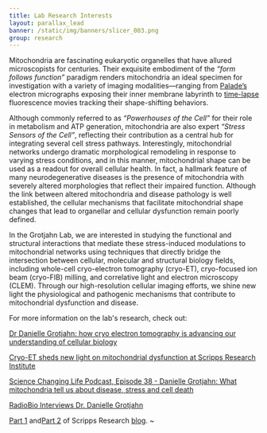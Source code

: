```yaml
---
title: Lab Research Interests
layout: parallax_lead
banner: /static/img/banners/slicer_003.png
group: research
---
```


Mitochondria are fascinating eukaryotic organelles that have allured microscopists for centuries. Their exquisite embodiment of the *“form follows function”* paradigm renders mitochondria an ideal specimen for investigation with a variety of imaging modalities—ranging from [Palade’s](https://journals.sagepub.com/doi/pdf/10.1177/1.4.188) electron micrographs exposing their inner membrane labyrinth to [time-lapse](https://www.molbiolcell.org/doi/abs/10.1091/mbc.8.7.1233) fluorescence movies tracking their shape-shifting behaviors.

Although commonly referred to as *“Powerhouses of the Cell”* for their role in metabolism and ATP generation, mitochondria are also expert *“Stress Sensors of the Cell”*, reflecting their contribution as a central hub for integrating several cell stress pathways. Interestingly, mitochondrial networks undergo dramatic morphological remodeling in response to varying stress conditions, and in this manner, mitochondrial shape can be used as a readout for overall cellular health. In fact, a hallmark feature of many neurodegenerative diseases is the presence of mitochondria with severely altered morphologies that reflect their impaired function. Although the link between altered mitochondria and disease pathology is well established, the cellular mechanisms that facilitate mitochondrial shape changes that lead to organellar and cellular dysfunction remain poorly defined.
 
In the Grotjahn Lab, we are interested in studying the functional and structural interactions that mediate these stress-induced modulations to mitochondrial networks using techniques that directly bridge the intersection between cellular, molecular and structural biology fields, including whole-cell cryo-electron tomography (cryo-ET), cryo-focused ion beam (cryo-FIB) milling, and correlative light and electron microscopy (CLEM). Through our high-resolution cellular imaging efforts, we shine new light the physiological and pathogenic mechanisms that contribute to mitochondrial dysfunction and disease.
 
For more information on the lab's research, check out:

[Dr Danielle Grotjahn: how cryo electron tomography is advancing our understanding of cellular biology](https://www.youtube.com/watch?v=MdAxI6PZWmw)

[Cryo-ET sheds new light on mitochondrial dysfunction at Scripps Research Institute](https://www.thermofisher.com/blog/atomic-resolution/mitochondrial-dysfunction-cryo-electron-tomography/)

[Science Changing Life Podcast, Episode 38 - Danielle Grotjahn: What mitochondria tell us about disease, stress and cell death](https://soundcloud.com/sciencechanginglife/episode-38-danielle-grotjahn-what-mitochondria-tell-us-about-disease-stress-and-cell-death)

[RadioBio Interviews Dr. Danielle Grotjahn](https://soundcloud.com/user-386034408/radiobio-interviews-dr-danielle-grotjahn)

[Part 1](https://www.scripps.edu/news-and-events/blog/read/index.php?id=555) and[Part 2](https://www.scripps.edu/news-and-events/blog/read/index.php?id=556) of Scripps Research [blog](https://www.scripps.edu/news-and-events/blog/).
~                                        

